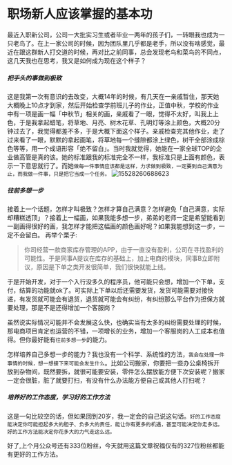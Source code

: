 # 职场新人应该掌握的基本功

最近入职新公司，公司一大批实习生或者毕业一两年的孩子们，一转眼我也成为一只老鸟了。在上一家公司的时候，因为团队里几乎都是老手，所以没有啥感觉，最近在跟这群新人打交道的时候，再对比之前同事，总会发现老鸟和菜鸟的不同点，这几天我也在思考，我又是如何成为现在这个样子？

##### 把手头的事做到极致
这是我第一次有意识的去改变，大概14年的时候，有几天在一亲戚暂住，那天她大概晚上10点才到家，然后开始检查学前班儿子的作业，正值中秋，学校的作业中有一项是画一幅「中秋节」相关的画，亲戚看了一眼，觉得不太好，叫我上上色，于是我拿起蜡笔，将草地、月亮、树木花草、孔明灯等涂上颜色，大概20分钟过去了，我觉得都差不多，于是大概下面这个样子。亲戚检查完其他作业，走了过来看了一眼，默默的拿起画笔，将草地每一个缝隙都涂上绿色，树干全部涂成棕色等等，用一个成语形容「绝不留白」。当时我就觉得，她能在一家全球TOP的企业做高管是真的该。她的标准跟我的标准完全不一样，我标准只是上面有颜色，表示一下意思就行了。而她`做每一件事情应该都是这样，力求做到极致，一定要到自己满意为止，而我做一件事，只是把它当成一个任务。`
![15528260688623](http://mweb.aoxiang.me/markdown/15528260688623.jpg)


##### 往前多想一步
接着上一个话题，怎样才叫极致？怎样才算自己满意？怎样避免「自己满意，实际却糟糕透顶」？接着上一幅画，如果我能多想一步，弟弟的老师一定是希望能看到一副画得很好的画，我怎样才能把这幅画的颜色画好呢？如果我能想到这一步，一定不会留白。
再举个栗子:
> 你司经营一款商家库存管理的APP，由于一直没有盈利，公司在寻找盈利的可能性。于是同事A提议在库存的基础上，加上电商的模块，同事B立即附议，原因是下单之类开发很简单，我们很快就能上线。

于是开始开发，对于一个入行没多久的程序员，他可能只会想，增加一个下单，支付，结算的功能就ok了。可实际上下单以后还需要发货，发货可能需要对接快递，有发货就可能会有退货，退货就可能会有纠纷，有纠纷那么平台作为担保方就要处理，那是不是还得增加一个客服岗？

虽然说实际情况可能并不会发展这么快，也确实当有太多的纠纷需要处理的时候，那电商项目肯定也运营的不错，一项增长的业务，增加一个客服岗的人工成本也值得。但你最好能有`往前多想一步`的能力。

怎样培养自己多想一步的能力？我也没有一个科学、系统性的方法，`我会在处理一件事情的时候，想一想接下来可能会发生什么`。比如公司搬家，你要把一些办公桌椅拆开放到杂物间，既然要拆，就很可能要安装，零件怎么摆放能方便下次安装呢？搬家一定会很脏，脏了就要打扫，有没有什么办法能方便自己或其他人打扫呢？


##### 培养好的工作态度，学习好的工作方法
这是一句比较空的话，但如果回到20岁，我一定会的自己说这句话。`好的工作态度能决定你可能担起多大的胆子、负多大的责任，能让你有更多的机遇，甚至可能决定你走多远。好的工作方法能决定你花多大的力气走这么远。`



好了,上个月公众号还有333位粉丝，今天就用这篇文章祝福仅有的327位粉丝都能有更好的工作方法。